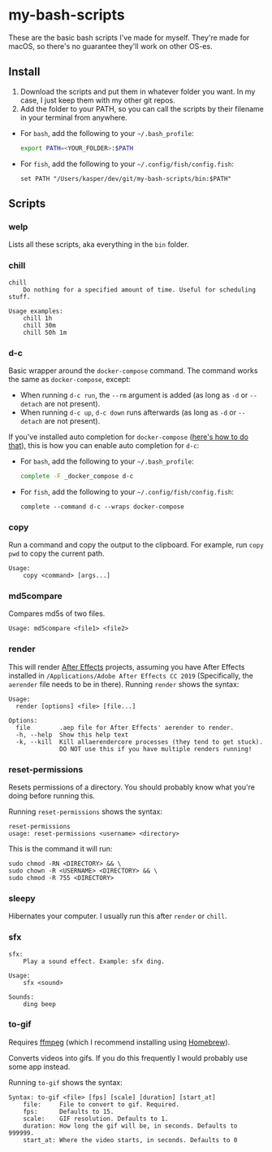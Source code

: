 # my-bash-scripts

These are the basic bash scripts I've made for myself. They're made for macOS, so there's no guarantee they'll work on other OS-es.

## Install

1. Download the scripts and put them in whatever folder you want. In my case, I just keep them with my other git repos.
2. Add the folder to your PATH, so you can call the scripts by their filename in your terminal from anywhere.
- For `bash`, add the following to your `~/.bash_profile`:
    ```bash
    export PATH=<YOUR_FOLDER>:$PATH
    ```
- For `fish`, add the following to your `~/.config/fish/config.fish`:
    ```fish
    set PATH "/Users/kasper/dev/git/my-bash-scripts/bin:$PATH"
    ```

## Scripts

### welp
Lists all these scripts, aka everything in the `bin` folder.

### chill

```
chill
    Do nothing for a specified amount of time. Useful for scheduling stuff.

Usage examples:
    chill 1h
    chill 30m
    chill 50h 1m
```

### d-c
Basic wrapper around the `docker-compose` command. The command works the same as `docker-compose`, except:
- When running `d-c run`, the `--rm` argument is added (as long as `-d` or `--detach` are not present).
- When running `d-c up`, `d-c down` runs afterwards (as long as `-d` or `--detach` are not present).

If you've installed auto completion for `docker-compose` ([here's how to do that](https://docs.docker.com/compose/completion/)), this is how you can enable auto completion for `d-c`:
- For `bash`, add the following to your `~/.bash_profile`:
    ```bash
    complete -F _docker_compose d-c
    ```
- For `fish`, add the following to your `~/.config/fish/config.fish`:
    ```fish
    complete --command d-c --wraps docker-compose
    ```

### copy
Run a command and copy the output to the clipboard. For example, run `copy pwd` to copy the current path.

```
Usage:
    copy <command> [args...]
```

### md5compare
Compares md5s of two files.

```
Usage: md5compare <file1> <file2>
```

### render
This will render [After Effects](https://www.adobe.com/products/aftereffects.html) projects, assuming you have After Effects installed in `/Applications/Adobe After Effects CC 2019` (Specifically, the `aerender` file needs to be in there). Running `render` shows the syntax:

```
Usage:
  render [options] <file> [file...]

Options:
  file        .aep file for After Effects' aerender to render.
  -h, --help  Show this help text
  -k, --kill  Kill allaerendercore processes (they tend to get stuck).
              DO NOT use this if you have multiple renders running!
```

### reset-permissions
Resets permissions of a directory. You should probably know what you're doing before running this.

Running `reset-permissions` shows the syntax:

```
reset-permissions
usage: reset-permissions <username> <directory>
```

This is the command it will run:

```
sudo chmod -RN <DIRECTORY> && \
sudo chown -R <USERNAME> <DIRECTORY> && \
sudo chmod -R 755 <DIRECTORY>
```

### sleepy
Hibernates your computer. I usually run this after `render` or `chill`.

### sfx

```
sfx:
    Play a sound effect. Example: sfx ding.

Usage:
    sfx <sound>

Sounds:
    ding beep
```

### to-gif
Requires [ffmpeg](https://ffmpeg.org) (which I recommend installing using [Homebrew](https://brew.sh)).

Converts videos into gifs. If you do this frequently I would probably use some app instead.

Running `to-gif` shows the syntax:

```
Syntax: to-gif <file> [fps] [scale] [duration] [start_at]
    file:     File to convert to gif. Required.
    fps:      Defaults to 15.
    scale:    GIF resolution. Defaults to 1.
    duration: How long the gif will be, in seconds. Defaults to 999999.
    start_at: Where the video starts, in seconds. Defaults to 0
```
